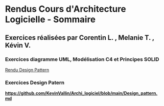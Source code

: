 # Rendus Cours d'Architecture Logicielle - Sommaire

## Exercices réalisées par Corentin L. , Melanie T. , Kévin V.

### Exercices diagramme UML, Modélisation C4 et Principes SOLID

[Rendu Design Pattern](#ExoDesignPattern)

### Exercices Design Patern

**https://github.com/KevinVallin/Archi_logiciel/blob/main/Design_pattern.md**
